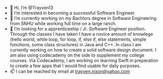 - 👋 Hi, I’m @Trayven13
- 👀 I’m interested in becoming a successful Software Engineer.
- 🌱 I’m currently working on my Bachlors degree in Software Engineering from SNHU while working full time on a large ranch.
- 💞️ I’m looking for a apprenticeship / Jr. Software Engineer position. Through the classes I have taken I have a novice amount of knowlege (hello world, while loop, for loop, if, else if, else statements, simple functions, some class structures) in Java and C++. In class I am currently working on how to create a solid software design document. I am also using codecademy on the side to supplement my college courses. Via Codecademy, I am working on learning Swift in preperation to create a few apps that I would find usable for daily purposes.
- 📫 I can be reached by email at trayven.nixon@yahoo.com 

<!---
Trayven13/Trayven13 is a ✨ special ✨ repository because its `README.md` (this file) appears on your GitHub profile.
You can click the Preview link to take a look at your changes.
--->
